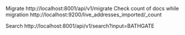 Migrate http://localhost:8001/api/v1/migrate
Check count of docs while migration http://localhost:9200/live_addresses_imported/_count

Search http://localhost:8001/api/v1/search?input=BATHGATE
